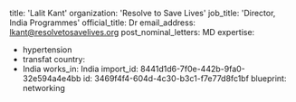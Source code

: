 title: 'Lalit Kant'
organization: 'Resolve to Save Lives'
job_title: 'Director, India Programmes'
official_title: Dr
email_address: lkant@resolvetosavelives.org
post_nominal_letters: MD
expertise:
  - hypertension
  - transfat
country:
  - India
works_in: India
import_id: 8441d1d6-7f0e-442b-9fa0-32e594a4e4bb
id: 3469f4f4-604d-4c30-b3c1-f7e77d8fc1bf
blueprint: networking
